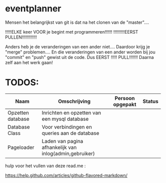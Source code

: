 eventplanner
============

Mensen het belangrijkst van git is dat na het clonen van de "master"....

!!!!!ELKE keer VOOR je begint met programmeren!!!!!!
          !!!!!!!!!EERST PULLEN!!!!!!!!!!!!
          
Anders heb je de veranderingen van een ander niet....
Daardoor krijg je "merge" problemen....
En die veranderingen van een ander worden bij jou "commit" en "push" gewist uit de code.
Dus EERST !!!!! PULL!!!!!!! Daarna zelf aan het werk gaan!

TODOS:
===========

| Naam              | Omschrijving                                              | Persoon opgepakt  | Status  |
| ----------------- | ---------------------------                               | ---------------   | ------  |
| Opzetten database | Inrichten en opzetten van een mysql database              |                   |         |
| Database Class    | Voor verbindingen en queries aan de database              |                   |         |
| Pageloader        | Laden van pagina afhankelijk van inlog(admin,gebruiker)   |                   |         |

hulp voor het vullen van deze read.me : 

https://help.github.com/articles/github-flavored-markdown/
